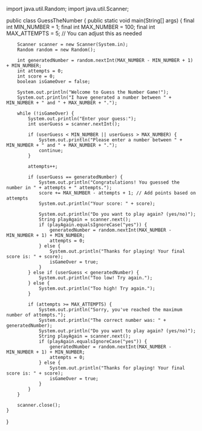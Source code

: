 import java.util.Random;
import java.util.Scanner;

public class GuessTheNumber {
    public static void main(String[] args) {
        final int MIN_NUMBER = 1;
        final int MAX_NUMBER = 100;
        final int MAX_ATTEMPTS = 5; // You can adjust this as needed
        
        Scanner scanner = new Scanner(System.in);
        Random random = new Random();
        
        int generatedNumber = random.nextInt(MAX_NUMBER - MIN_NUMBER + 1) + MIN_NUMBER;
        int attempts = 0;
        int score = 0;
        boolean isGameOver = false;
        
        System.out.println("Welcome to Guess the Number Game!");
        System.out.println("I have generated a number between " + MIN_NUMBER + " and " + MAX_NUMBER + ".");
        
        while (!isGameOver) {
            System.out.println("Enter your guess:");
            int userGuess = scanner.nextInt();
            
            if (userGuess < MIN_NUMBER || userGuess > MAX_NUMBER) {
                System.out.println("Please enter a number between " + MIN_NUMBER + " and " + MAX_NUMBER + ".");
                continue;
            }
            
            attempts++;
            
            if (userGuess == generatedNumber) {
                System.out.println("Congratulations! You guessed the number in " + attempts + " attempts.");
                score += MAX_NUMBER - attempts + 1; // Add points based on attempts
                System.out.println("Your score: " + score);
                
                System.out.println("Do you want to play again? (yes/no)");
                String playAgain = scanner.next();
                if (playAgain.equalsIgnoreCase("yes")) {
                    generatedNumber = random.nextInt(MAX_NUMBER - MIN_NUMBER + 1) + MIN_NUMBER;
                    attempts = 0;
                } else {
                    System.out.println("Thanks for playing! Your final score is: " + score);
                    isGameOver = true;
                }
            } else if (userGuess < generatedNumber) {
                System.out.println("Too low! Try again.");
            } else {
                System.out.println("Too high! Try again.");
            }
            
            if (attempts >= MAX_ATTEMPTS) {
                System.out.println("Sorry, you've reached the maximum number of attempts.");
                System.out.println("The correct number was: " + generatedNumber);
                System.out.println("Do you want to play again? (yes/no)");
                String playAgain = scanner.next();
                if (playAgain.equalsIgnoreCase("yes")) {
                    generatedNumber = random.nextInt(MAX_NUMBER - MIN_NUMBER + 1) + MIN_NUMBER;
                    attempts = 0;
                } else {
                    System.out.println("Thanks for playing! Your final score is: " + score);
                    isGameOver = true;
                }
            }
        }
        
        scanner.close();
    }
}
